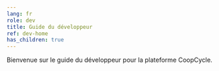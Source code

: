 ```yaml
---
lang: fr
role: dev
title: Guide du développeur
ref: dev-home
has_children: true
---
```


Bienvenue sur le guide du développeur pour la plateforme CoopCycle.
